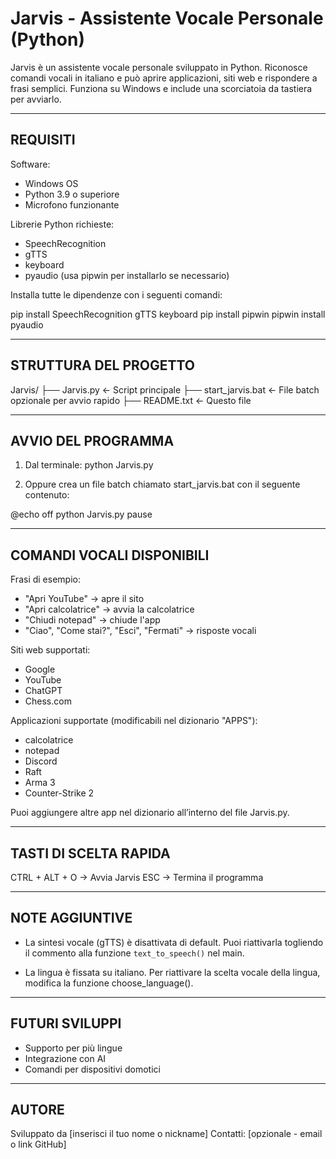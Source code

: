 Jarvis - Assistente Vocale Personale (Python)
============================================

Jarvis è un assistente vocale personale sviluppato in Python. Riconosce comandi vocali in italiano e può aprire applicazioni, siti web e rispondere a frasi semplici. Funziona su Windows e include una scorciatoia da tastiera per avviarlo.

------------------------------------------------------------
REQUISITI
------------------------------------------------------------

Software:
- Windows OS
- Python 3.9 o superiore
- Microfono funzionante

Librerie Python richieste:
- SpeechRecognition
- gTTS
- keyboard
- pyaudio (usa pipwin per installarlo se necessario)

Installa tutte le dipendenze con i seguenti comandi:

pip install SpeechRecognition gTTS keyboard
pip install pipwin
pipwin install pyaudio

------------------------------------------------------------
STRUTTURA DEL PROGETTO
------------------------------------------------------------

Jarvis/
├── Jarvis.py            <- Script principale
├── start_jarvis.bat     <- File batch opzionale per avvio rapido
├── README.txt           <- Questo file

------------------------------------------------------------
AVVIO DEL PROGRAMMA
------------------------------------------------------------

1. Dal terminale:
   python Jarvis.py

2. Oppure crea un file batch chiamato start_jarvis.bat con il seguente contenuto:

@echo off
python Jarvis.py
pause

------------------------------------------------------------
COMANDI VOCALI DISPONIBILI
------------------------------------------------------------

Frasi di esempio:
- "Apri YouTube" -> apre il sito
- "Apri calcolatrice" -> avvia la calcolatrice
- "Chiudi notepad" -> chiude l'app
- "Ciao", "Come stai?", "Esci", "Fermati" -> risposte vocali

Siti web supportati:
- Google
- YouTube
- ChatGPT
- Chess.com

Applicazioni supportate (modificabili nel dizionario "APPS"):
- calcolatrice
- notepad
- Discord
- Raft
- Arma 3
- Counter-Strike 2

Puoi aggiungere altre app nel dizionario all’interno del file Jarvis.py.

------------------------------------------------------------
TASTI DI SCELTA RAPIDA
------------------------------------------------------------

CTRL + ALT + O     -> Avvia Jarvis
ESC                -> Termina il programma

------------------------------------------------------------
NOTE AGGIUNTIVE
------------------------------------------------------------

- La sintesi vocale (gTTS) è disattivata di default.
  Puoi riattivarla togliendo il commento alla funzione `text_to_speech()` nel main.

- La lingua è fissata su italiano. Per riattivare la scelta vocale della lingua, modifica la funzione choose_language().

------------------------------------------------------------
FUTURI SVILUPPI
------------------------------------------------------------

- Supporto per più lingue
- Integrazione con AI
- Comandi per dispositivi domotici

------------------------------------------------------------
AUTORE
------------------------------------------------------------

Sviluppato da [inserisci il tuo nome o nickname]
Contatti: [opzionale - email o link GitHub]

